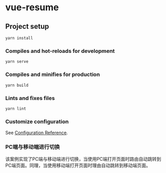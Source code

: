# vue-resume

## Project setup
```
yarn install
```

### Compiles and hot-reloads for development
```
yarn serve
```

### Compiles and minifies for production
```
yarn build
```

### Lints and fixes files
```
yarn lint
```

### Customize configuration
See [Configuration Reference](https://cli.vuejs.org/config/).

### PC端与移动端进行切换
该案例实现了PC端与移动端进行切换，当使用PC端打开页面时路由自动跳转到PC端页面。同理，当使用移动端打开页面时理由自动跳转到移动端页面。


